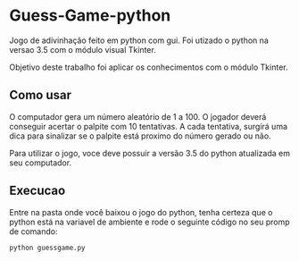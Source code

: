 # Guess-Game-python

Jogo de adivinhação feito em python com gui. Foi utizado o python na versao 3.5 com o módulo visual Tkinter.

Objetivo deste trabalho foi aplicar os conhecimentos com o módulo Tkinter.

## Como usar

O computador gera um número aleatório de 1 a 100. O jogador deverá conseguir acertar o palpite com 10 tentativas. A cada tentativa, surgirá uma dica para sinalizar se o palpite está proximo do número gerado ou não.

Para utilizar o jogo, voce deve possuir a versão 3.5 do python atualizada em seu computador. 

## Execucao

Entre na pasta onde você baixou o jogo do python, tenha certeza que o python está na variavel de ambiente e rode o seguinte código no seu promp de comando:

`python guessgame.py`
